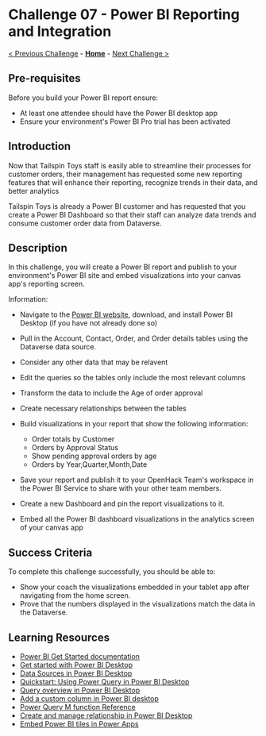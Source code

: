 # Challenge 07 - Power BI Reporting and Integration

[< Previous Challenge](./Challenge-06.md) - **[Home](../README.md)** - [Next Challenge >](./Challenge-08.md)

## Pre-requisites

Before you build your Power BI report ensure:
- At least one attendee should have the Power BI desktop app
- Ensure your environment's Power BI Pro trial has been activated

## Introduction

Now that Tailspin Toys staff is easily able to streamline their processes for customer orders, their management has requested some new reporting features that will enhance their reporting, recognize trends in their data, and better analytics

Tailspin Toys is already a Power BI customer and has requested that you create a Power BI Dashboard so that their staff can analyze data trends and consume customer order data from Dataverse.

## Description

In this challenge, you will create a Power BI report and publish to your environment's Power BI site and embed visualizations into your canvas app's reporting screen.

Information:

- Navigate to the [Power BI website](https://powerbi.microsoft.com/desktop/), download, and install Power BI Desktop (if you have not already done so)
- Pull in the Account, Contact, Order, and Order details tables using the Dataverse data source.
- Consider any other data that may be relavent
- Edit the queries so the tables only include the most relevant columns
- Transform the data to include the Age of order approval
- Create necessary relationships between the tables
- Build visualizations in your report that show the following information:
	- Order totals by Customer
	- Orders by Approval Status
	- Show pending approval orders by age
	- Orders by Year,Quarter,Month,Date
	
- Save your report and publish it to your OpenHack Team's workspace in the Power BI Service to share with your other team members.
- Create a new Dashboard and pin the report visualizations to it.
- Embed all the Power BI dashboard visualizations in the analytics screen of your canvas app

## Success Criteria

To complete this challenge successfully, you should be able to:
- Show your coach the visualizations embedded in your tablet app after navigating from the home screen. 
- Prove that the numbers displayed in the visualizations match the data in the Dataverse.

## Learning Resources

 * [Power BI Get Started documentation](https://docs.microsoft.com/power-bi/fundamentals/)
 * [Get started with Power BI Desktop](https://docs.microsoft.com/power-bi/desktop-getting-started)
 * [Data Sources in Power BI Desktop](https://docs.microsoft.com/power-bi/desktop-data-sources)
 * [Quickstart: Using Power Query in Power BI Desktop](https://docs.microsoft.com/power-query/power-query-quickstart-using-power-bi)
 * [Query overview in Power BI Desktop](https://docs.microsoft.com/power-bi/desktop-query-overview)
 * [Add a custom column in Power BI desktop](https://docs.microsoft.com/power-bi/desktop-add-custom-column)
 * [Power Query M function Reference](https://docs.microsoft.com/powerquery-m/power-query-m-function-reference)
 * [Create and manage relationship in Power BI Desktop](https://docs.microsoft.com/power-bi/desktop-create-and-manage-relationships)
 * [Embed Power BI tiles in Power Apps](https://powerapps.microsoft.com/blog/power-bi-tile-in-powerapps/)
